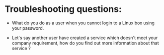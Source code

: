 # Troubleshooting questions: 

* What do you do as a user when you cannot login to a Linux box using your password. 

* Let's say another user have created a service which doesn't meet your company requirement, how do you find out more information about that service ?

